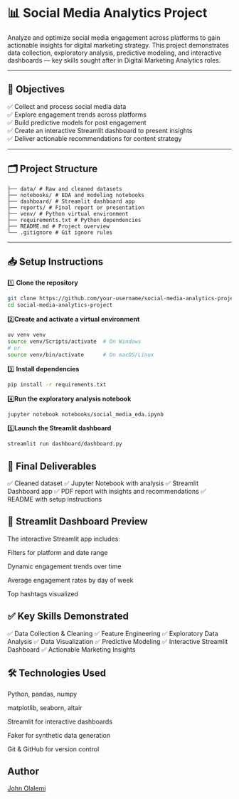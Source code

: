 # 📊 Social Media Analytics Project

Analyze and optimize social media engagement across platforms to gain actionable insights for digital marketing strategy. This project demonstrates data collection, exploratory analysis, predictive modeling, and interactive dashboards — key skills sought after in Digital Marketing Analytics roles.

---

## 🚀 Objectives
✅ Collect and process social media data  
✅ Explore engagement trends across platforms  
✅ Build predictive models for post engagement  
✅ Create an interactive Streamlit dashboard to present insights  
✅ Deliver actionable recommendations for content strategy

---

## 🗂️ Project Structure
``` social-media-analytics-project/
├── data/ # Raw and cleaned datasets
├── notebooks/ # EDA and modeling notebooks
├── dashboard/ # Streamlit dashboard app
├── reports/ # Final report or presentation
├── venv/ # Python virtual environment
├── requirements.txt # Python dependencies
├── README.md # Project overview
└── .gitignore # Git ignore rules
```

---

## 📥 Setup Instructions

1️⃣ **Clone the repository**
```bash
git clone https://github.com/your-username/social-media-analytics-project.git
cd social-media-analytics-project
```
2️⃣**Create and activate a virtual environment**
```bash
uv venv venv
source venv/Scripts/activate  # On Windows
# or
source venv/bin/activate      # On macOS/Linux
```
3️⃣ **Install dependencies**
```bash
pip install -r requirements.txt
```
4️⃣**Run the exploratory analysis notebook**
```bash
jupyter notebook notebooks/social_media_eda.ipynb
```
5️⃣**Launch the Streamlit dashboard**
```bash
streamlit run dashboard/dashboard.py
```

## 📑 Final Deliverables
✅ Cleaned dataset
✅ Jupyter Notebook with analysis
✅ Streamlit Dashboard app
✅ PDF report with insights and recommendations
✅ README with setup instructions


## 🎨 Streamlit Dashboard Preview
The interactive Streamlit app includes:

Filters for platform and date range

Dynamic engagement trends over time

Average engagement rates by day of week

Top hashtags visualized

## ✅ Key Skills Demonstrated
✅ Data Collection & Cleaning
✅ Feature Engineering
✅ Exploratory Data Analysis
✅ Data Visualization
✅ Predictive Modeling
✅ Interactive Streamlit Dashboard
✅ Actionable Marketing Insights

## 🛠️ Technologies Used
Python, pandas, numpy

matplotlib, seaborn, altair

Streamlit for interactive dashboards

Faker for synthetic data generation

Git & GitHub for version control



## Author
[John Olalemi](https://linkedin.com/in/john-olalemi-174638106)
